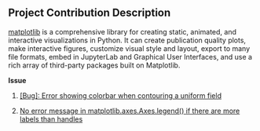 ## Project Contribution Description
[matplotlib](https://github.com/matplotlib/matplotlib) is a comprehensive library for creating static, animated, and interactive visualizations in Python. 
It can create publication quality plots, make interactive figures, customize visual style and layout, export to many file formats, 
embed in JupyterLab and Graphical User Interfaces, and use a rich array of third-party packages built on Matplotlib.

**Issue** 
1. [[Bug]: Error showing colorbar when contouring a uniform field](https://github.com/matplotlib/matplotlib/issues/23817)  

2. [No error message in matplotlib.axes.Axes.legend() if there are more labels than handles](https://github.com/matplotlib/matplotlib/issues/24050)  

